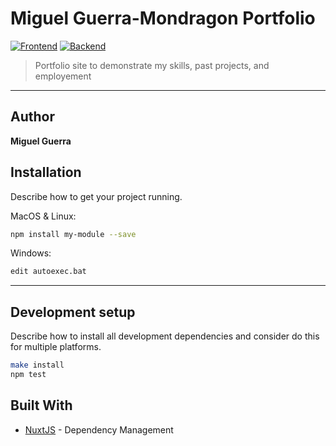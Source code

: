 

# Miguel Guerra-Mondragon Portfolio
[![Frontend][Frontend-image]][Frontend-url]
[![Backend][Backend-image]][Backend-url]

> Portfolio site to demonstrate my skills, past projects, and employement

---
## Author

**Miguel Guerra** 

## Installation

Describe how to get your project running.

MacOS & Linux:

```sh
npm install my-module --save
```

Windows:

```sh
edit autoexec.bat
```

---

## Development setup

Describe how to install all development dependencies and consider do this for multiple platforms.  

```sh
make install
npm test
```


## Built With

* [NuxtJS](https://nuxtjs.org/) - Dependency Management


[Frontend-image]: https://img.shields.io/badge/Frontend-NUXT-green?style=for-the-badge
[Frontend-url]: https://img.shields.io/badge/Frontend-NUXT-green?style=for-the-badge
[Backend-image]: https://img.shields.io/badge/BackEnd-JSON-red?style=for-the-badge
[Backend-url]: https://img.shields.io/badge/BackEnd-JSON-red?style=for-the-badge
